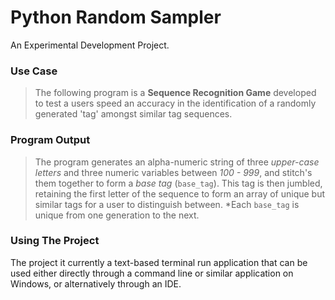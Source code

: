 # Python Random Sampler
An Experimental Development Project.

### Use Case
> The following program is a **Sequence Recognition Game** developed to test a users speed an accuracy in the identification of a randomly generated 'tag' amongst similar tag sequences. 

### Program Output
> The program generates an alpha-numeric string of three *upper-case letters* and three numeric variables between *100 - 999*, and stitch's them together to form a *base tag* (`base_tag`). This tag is then jumbled, retaining the first letter of the sequence to form an  array of unique but similar tags for a user to distinguish between. *Each `base_tag` is unique from one generation to the next.

### Using The Project
The project it currently a text-based terminal run application that can be used either directly through a command line or similar application on Windows, or alternatively through an IDE.